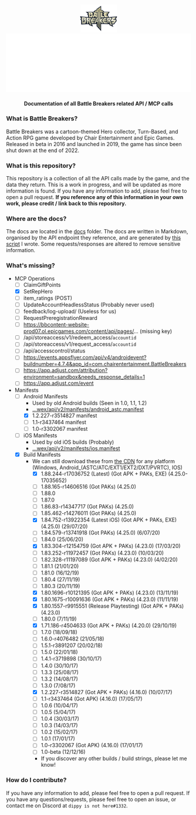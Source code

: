 <br />
<div align=center>
    <a id="back-to-top"></a>
    <div align="center">
        <a href="https://github.com/dippyshere/battle-breakers-documentation">
            <img src='res/BattleBreakers_Logo.png' width='100' alt="" />
            <img src="res/bbdocsh1.svg" alt="Battle Breakers Documentation" />
        </a>
    </div>
  <h4> Documentation of all Battle Breakers related API / MCP calls</h4>
</div>

### What is Battle Breakers?

Battle Breakers was a cartoon-themed Hero collector, Turn-Based, and Action RPG game developed by Chair Entertainment
and Epic Games. Released in beta in 2016 and launched in 2019, the game has since been shut down at the end of 2022.

### What is this repository?

This repository is a collection of all the API calls made by the game, and the data they return. This is a work in
progress, and will be updated as more information is found. If you have any information to add, please feel free to open
a pull request. **If you reference any of this information in your own work, please credit / link back to this
repository.**

### Where are the docs?

The docs are located in the [docs](docs) folder. The docs are written in Markdown, organised by the API endpoint they
reference, and are generated by [this script](res/har%20markdown%20renderer.py) I wrote. Some requests/responses are
altered to remove sensitive information.

### What's missing?

- MCP Operations
    - [ ] ClaimGiftPoints
    - [x] SetRepHero
    - [ ] item_ratings (POST)
    - [ ] UpdateAccountHeadlessStatus (Probably never used)
    - [ ] feedback/log-upload/ (Useless for us)
    - [ ] RequestPreregistrationReward
    - [ ] https://bbcontent-website-prod07.ol.epicgames.com/content/api/pages/... (missing key)
    - [ ] /api/storeaccess/v1/redeem_access/`accountid`
    - [ ] /api/storeaccess/v1/request_access/`accountid`
    - [ ] /api/accesscontrol/status
    - [ ] https://events.appsflyer.com/api/v4/androidevent?buildnumber=4.7.4&app_id=com.chairentertainment.BattleBreakers
    - [ ] https://app.adjust.com/attribution?environment=sandbox&needs_response_details=1
    - [ ] https://app.adjust.com/event
- Manifests
    - [ ] Android Manifests
        - Used by old Android builds (Seen in 1.0, 1.1, 1.2)
        - [...wex/api/v2/manifests/android_astc.manifest](https://wex-public-service-live-prod.ol.epicgames.com/wex/api/v2/manifests/android_astc.manifest?nocache=789564886)
        - [x] 1.2.227-r3514827 manifest
        - [ ] 1.1-r3437464 manifest
        - [ ] 1.0-r3302067 manifest
    - [ ] iOS Manifests
        - Used by old iOS builds (Probably)
        - [...wex/api/v2/manifests/ios.manifest](https://wex-public-service-live-prod.ol.epicgames.com/wex/api/v2/manifests/ios.manifest)
    - [x] Build Manifests
        - We can still download these
          from [the CDN](https://battlebreakers-live-cdn.ol.epicgames.com/1.88.244-r17036752/BuildManifest-Windows.txt)
          for any platform (Windows, Android_(ASTC/ATC/EXT1/EXT2/DXT/PVRTC), IOS)
            - [x] 1.88.244-r17036752 (Latest) (Got APK + PAKs, EXE) (4.25.0-17035652)
            - [ ] 1.88.165-r14606516 (Got PAKs) (4.25.0)
            - [ ] 1.88.0
            - [ ] 1.87.0
            - [ ] 1.86.83-r14347717 (Got PAKs) (4.25.0)
            - [ ] 1.85.462-r14276011 (Got PAKs) (4.25.0)
            - [x] 1.84.752-r13922354 (Latest iOS) (Got APK + PAKs, EXE) (4.25.0) (29/07/20)
            - [ ] 1.84.579-r13741918 (Got PAKs) (4.25.0) (6/07/20)
            - [ ] 1.84.0 (25/06/20)
            - [x] 1.83.304-r12154759 (Got APK + PAKs) (4.23.0) (17/03/20)
            - [ ] 1.83.252-r11972457 (Got PAKs) (4.23.0) (10/03/20)
            - [ ] 1.82.328-r11197089 (Got APK + PAKs) (4.23.0) (4/02/20)
            - [ ] 1.81.1 (21/01/20)
            - [ ] 1.81.0 (16/12/19)
            - [ ] 1.80.4 (27/11/19)
            - [ ] 1.80.3 (20/11/19)
            - [x] 1.80.1696-r10121395 (Got APK + PAKs) (4.23.0) (13/11/19)
            - [x] 1.80.1675-r10091636 (Got APK + PAKs) (4.23.0) (11/11/19)
            - [x] 1.80.1557-r9915551 (Release Playtesting) (Got APK + PAKs) (4.23.0)
            - [ ] 1.80.0 (7/11/19)
            - [x] 1.71.186-r4504633 (Got APK + PAKs) (4.20.0) (29/10/19)
            - [ ] 1.7.0 (18/09/18)
            - [ ] 1.6.0-r4076482 (21/05/18)
            - [ ] 1.5.1-r3891207 (20/02/18)
            - [ ] 1.5.0 (22/01/18)
            - [ ] 1.4.1-r3719898 (30/10/17)
            - [ ] 1.4.0 (30/10/17)
            - [ ] 1.3.3 (25/08/17)
            - [ ] 1.3.2 (14/08/17)
            - [ ] 1.3.0 (7/08/17)
            - [x] 1.2.227-r3514827 (Got APK + PAKs) (4.16.0) (10/07/17)
            - [ ] 1.1-r3437464 (Got APK) (4.16.0) (17/05/17)
            - [ ] 1.0.6 (10/04/17)
            - [ ] 1.0.5 (5/04/17)
            - [ ] 1.0.4 (30/03/17)
            - [ ] 1.0.3 (14/03/17)
            - [ ] 1.0.2 (15/02/17)
            - [ ] 1.0.1 (17/01/17)
            - [ ] 1.0-r3302067 (Got APK) (4.16.0) (17/01/17)
            - [ ] 1.0-beta (12/12/16)
            - If you discover any other builds / build strings, please let me know!

### How do I contribute?

If you have any information to add, please feel free to open a pull request. If you have any questions/requests, please
feel free to open an issue, or contact me on Discord at `dippy is not here#1332`.